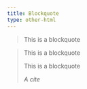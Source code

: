 ```yaml
---
title: Blockquote
type: other-html
---
```

<blockquote>
This is a blockquote
</blockquote>

<blockquote>
<p>This is a blockquote</p>
<p>This is a blockquote</p>
<cite>A cite</cite>
</blockquote>